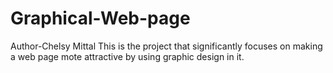 # Graphical-Web-page
Author-Chelsy Mittal
This is the project that significantly focuses on making a web page mote attractive by using graphic design in it.
